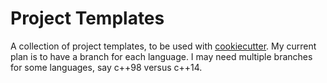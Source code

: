 # Project Templates

A collection of project templates, to be used
with [cookiecutter](https://cookiecutter.readthedocs.io). My current
plan is to have a branch for each language. I may need multiple
branches for some languages, say c++98 versus c++14.
